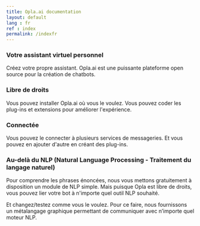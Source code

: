 ```yaml
---
title: Opla.ai documentation
layout: default
lang : fr
ref : index
permalink: /indexfr
---
```


### Votre assistant virtuel personnel
Créez votre propre assistant. Opla.ai est une puissante plateforme open source pour la création de chatbots.

### Libre de droits
Vous pouvez installer Opla.ai où vous le voulez. Vous pouvez coder les plug-ins et extensions pour améliorer l'expérience.

### Connectée
Vous pouvez le connecter à plusieurs services de messageries. Et vous pouvez en ajouter d'autre en créant des plug-ins.

### Au-delà du NLP (Natural Language Processing - Traitement du langage naturel)
Pour comprendre les phrases énoncées, nous vous mettons gratuitement à disposition un module de NLP simple. Mais puisque Opla est libre de droits,
vous pouvez lier votre bot à n'importe quel outil NLP souhaité. 

Et changez/testez comme vous le voulez. 
Pour ce faire, nous fournissons un métalangage graphique permettant de communiquer avec n’importe quel moteur NLP.
